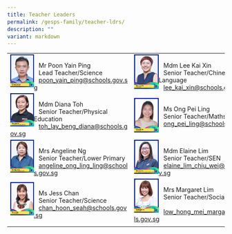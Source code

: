 ```yaml
---
title: Teacher Leaders
permalink: /gesps-family/teacher-ldrs/
description: ""
variant: markdown
---
```

|  |  |  |  |
|---|---|---|---|
<img src="/images/Mr_Poon_Yain_Ping.jpg" align="left" style="width:20%"><br>&nbsp;&nbsp;&nbsp;Mr Poon Yain Ping<br>&nbsp;&nbsp;&nbsp;Lead Teacher/Science<br>&nbsp;&nbsp;&nbsp;[poon_yain_ping@schools.gov.sg](mailto:poon_yain_ping@schools.gov.sg)|<img src="/images/Mdm_Lee_Kai_Xin.jpg" align="left" style="width:20%"><br>&nbsp;&nbsp;&nbsp;Mdm Lee Kai Xin<br>&nbsp;&nbsp;&nbsp;Senior Teacher/Chinese Language<br>&nbsp;&nbsp;&nbsp;[lee_kai_xin@schools.gov.sg](mailto:lee_kai_xin@schools.gov.sg)|
<img src="/images/Mdm%20Diana%20Toh-amended.jpg" align="left" style="width:20%"><br>&nbsp;&nbsp;&nbsp;Mdm Diana Toh<br>&nbsp;&nbsp;&nbsp;Senior Teacher/Physical Education<br>&nbsp;&nbsp;&nbsp;[toh_lay_beng_diana@schools.gov.sg](mailto:toh_lay_beng_diana@schools.gov.sg)|<img src="/images/Ms_Ong_Pei_Ling.jpg" align="left" style="width:20%"><br>&nbsp;&nbsp;&nbsp;Ms Ong Pei Ling<br>&nbsp;&nbsp;&nbsp;Senior Teacher/Maths<br>&nbsp;&nbsp;&nbsp;[ong_pei_ling@schools.gov.sg](mailto:ong_pei_ling@schools.gov.sg)|
<img src="/images/mrs%20angeline%20ng%202.jpg" align="left" style="width:20%"><br>&nbsp;&nbsp;&nbsp;Mrs Angeline Ng<br>&nbsp;&nbsp;&nbsp;Senior Teacher/Lower Primary<br>&nbsp;&nbsp;&nbsp;[angeline_ong_ling_ling@schools.gov.sg](mailto:angeline_ong_ling_ling@schools.gov.sg)|<img src="/images/ms%20elaine%20lim.jpg" align="left" style="width:20%"><br>&nbsp;&nbsp;&nbsp;Mdm Elaine Lim<br>&nbsp;&nbsp;&nbsp;Senior Teacher/SEN<br>&nbsp;&nbsp;&nbsp;[elaine_lim_chiu_wei@schools.gov.sg](mailto:elaine_lim_chiu_wei@schools.gov.sg)|
<img src="/images/ms%20jess%20chan-updated.jpg" align="left" style="width:20%"><br>&nbsp;&nbsp;&nbsp;Ms Jess Chan<br>&nbsp;&nbsp;&nbsp;Senior Teacher/Science<br>&nbsp;&nbsp;&nbsp;[chan_hoon_seah@schools.gov.sg](mailto:chan_hoon_seah@schools.gov.sg)|<img src="/images/Mrs_Margaret_Lim.jpg" align="left" style="width:20%"><br>&nbsp;&nbsp;&nbsp;Mrs Margaret Lim<br>&nbsp;&nbsp;&nbsp;Senior Teacher/Social Studies <br><br>&nbsp;&nbsp;&nbsp;[low_hong_mei_margaret@schools.gov.sg](mailto:low_hong_mei_margaret@schools.gov.sg)|
|  |  |  |  |